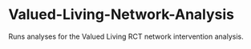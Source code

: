 # Valued-Living-Network-Analysis

Runs analyses for the Valued Living RCT network intervention analysis.
